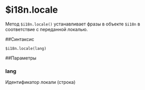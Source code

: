 # $i18n.locale

Метод `$i18n.locale()` устанавливает фразы в объекте `$i18n` в соответствие с переданной локалью.  

##Синтаксис  

```
$i18n.locale(lang)
```  

##Параметры

### lang    
Идентификатор локали (строка)  

